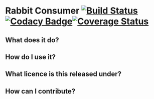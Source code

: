 # Rabbit Consumer [![Build Status](https://travis-ci.org/PaddyPowerBetfair/RabbitConsumer.svg?branch=master)](https://travis-ci.org/PaddyPowerBetfair/RabbitConsumer) [![Codacy Badge](https://api.codacy.com/project/badge/Grade/ba7973a539c94e36bbd39e8f88f3573d)](https://www.codacy.com/app/rodoherty1/RabbitConsumer?utm_source=github.com&amp;utm_medium=referral&amp;utm_content=PaddyPowerBetfair/RabbitConsumer&amp;utm_campaign=Badge_Grade)[![Coverage Status](https://coveralls.io/repos/github/PaddyPowerBetfair/RabbitConsumer/badge.svg)](https://coveralls.io/github/PaddyPowerBetfair/RabbitConsumer)

## What does it do?

## How do I use it?

## What licence is this released under?

## How can I contribute?
